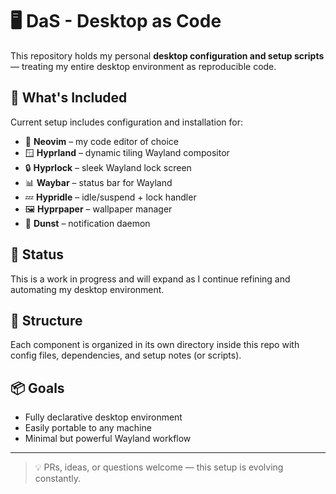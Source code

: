 # 🖥️ DaS - Desktop as Code

This repository holds my personal **desktop configuration and setup scripts** — treating my entire desktop environment as reproducible code.

## 🔧 What's Included

Current setup includes configuration and installation for:

- 🧠 **Neovim** – my code editor of choice
- 🪟 **Hyprland** – dynamic tiling Wayland compositor
- 🔒 **Hyprlock** – sleek Wayland lock screen
- 📊 **Waybar** – status bar for Wayland
- 💤 **Hypridle** – idle/suspend + lock handler
- 🖼️ **Hyprpaper** – wallpaper manager
- 🔔 **Dunst** – notification daemon

## 🚧 Status

This is a work in progress and will expand as I continue refining and automating my desktop environment.

## 📁 Structure

Each component is organized in its own directory inside this repo with config files, dependencies, and setup notes (or scripts).

## 📦 Goals

- Fully declarative desktop environment
- Easily portable to any machine
- Minimal but powerful Wayland workflow

---

> 💡 PRs, ideas, or questions welcome — this setup is evolving constantly.

